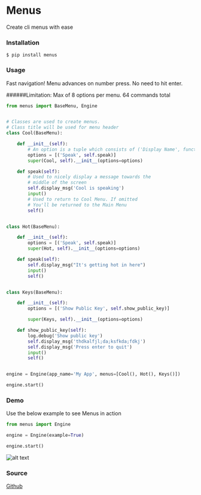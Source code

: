 # Menus
Create cli menus with ease


### Installation

```
$ pip install menus
```


### Usage

Fast navigation! Menu advances on number press. No need to hit enter.

######Limitation: Max of 8 options per menu. 64 commands total

```python
from menus import BaseMenu, Engine


# Classes are used to create menus.
# Class title will be used for menu header
class Cool(BaseMenu):

    def __init__(self):
        # An option is a tuple which consists of ('Display Name', function)
        options = [('Speak', self.speak)]
        super(Cool, self).__init__(options=options)

    def speak(self):
        # Used to nicely display a message towards the
        # middle of the screen
        self.display_msg('Cool is speaking')
        input()
        # Used to return to Cool Menu. If omitted
        # You'll be returned to the Main Menu
        self()


class Hot(BaseMenu):

    def __init__(self):
        options = [('Speak', self.speak)]
        super(Hot, self).__init__(options=options)

    def speak(self):
        self.display_msg("It's getting hot in here")
        input()
        self()


class Keys(BaseMenu):

    def __init__(self):
        options = [('Show Public Key', self.show_public_key)]

        super(Keys, self).__init__(options=options)

    def show_public_key(self):
        log.debug('Show public key')
        self.display_msg('thdkalfjl;da;ksfkda;fdkj')
        self.display_msg('Press enter to quit')
        input()
        self()


engine = Engine(app_name='My App', menus=[Cool(), Hot(), Keys()])

engine.start()
```

### Demo

Use the below example to see Menus in action

```python
from menus import Engine

engine = Engine(example=True)

engine.start()
```

![alt text](https://ds-website-images-all-sites.s3.amazonaws.com/menus-screenshot.png)

### Source
[Github](https://github.com/JMSwag/Menus)

